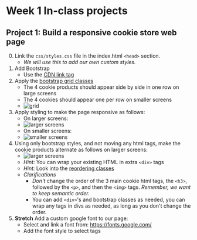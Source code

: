 # Week 1 In-class projects


## Project 1: Build a responsive cookie store web page

0. Link the `css/styles.css` file in the index.html `<head>` section.
    - _We will use this to add our own custom styles._
1. Add Bootstrap
    - Use the [CDN link tag](https://getbootstrap.com/docs/4.1/getting-started/introduction/#quick-start)
2. Apply the [bootstrap grid classes](https://getbootstrap.com/docs/4.1/layout/grid/)
    - The 4 cookie products should appear side by side in one row on large screens
    - The 4 cookies should appear one per row on smaller screens
    - ![grid](screenshots/cookie-store-grid.png)
3. Apply styling to make the page responsive as follows:
    - On larger screens:
    - ![larger screens](screenshots/cookie-store-large-screen.png)
    - On smaller screens:
    - ![smaller screens](screenshots/cookie-store-mobile-screen.png)
4. Using only bootstrap styles, and not moving any html tags, make the cookie products alternate as follows on larger screens:
    - ![larger screens](screenshots/cookie-store-large-screen-alt.png)
    - _Hint:_ You can wrap your existing HTML in extra `<div>` tags
    - _Hint:_ Look into the [reordering classes](https://getbootstrap.com/docs/4.1/layout/grid/#reordering)
    - *Clarifications*
        + _Don't_ change the order of the 3 main cookie html tags, the `<h3>`, followed by the `<p>`, and then the `<img>` tags. _Remember, we want to keep semantic order._
        + You can add `<div>`'s and bootstrap classes as needed, you can wrap any tags in divs as needed, as long as you don't change the order.
5. **Stretch** Add a custom google font to our page:
    - Select and link a font from: https://fonts.google.com/
    - Add the font style to select tags
